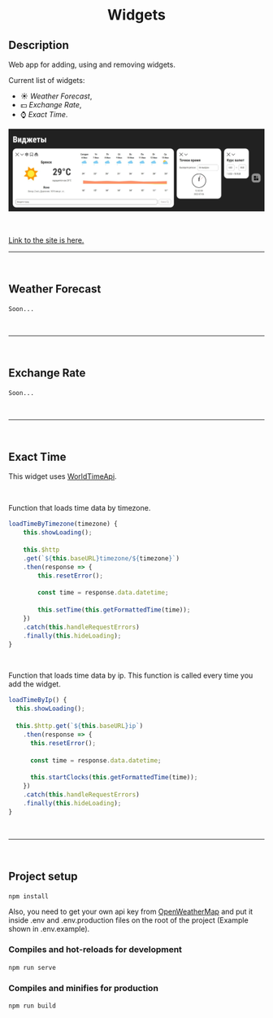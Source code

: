 <h1 align="center">Widgets</h1>

## Description

Web app for adding, using and removing widgets.

Current list of widgets:

- :sunny: *Weather Forecast*,
- :dollar: *Exchange Rate*,
- :watch: *Exact Time*.

![All widgets](main-page.jpeg)

<br>

[Link to the site is here.](https://reliable-raindrop-761a7a.netlify.app/)

___

<br>

## Weather Forecast

```
Soon...
```

<br>

___

<br>

## Exchange Rate

```
Soon...
```

<br>

___

<br>

## Exact Time

This widget uses [WorldTimeApi](https://worldtimeapi.org/).

<br>

Function that loads time data by timezone.

```javascript
loadTimeByTimezone(timezone) {
    this.showLoading();

    this.$http
    .get(`${this.baseURL}timezone/${timezone}`)
    .then(response => {
        this.resetError();

        const time = response.data.datetime;

        this.setTime(this.getFormattedTime(time));
    })
    .catch(this.handleRequestErrors)
    .finally(this.hideLoading);
}
```

<br>

Function that loads time data by ip.
This function is called every time you add the widget.

```javascript
loadTimeByIp() {
  this.showLoading();

  this.$http.get(`${this.baseURL}ip`)
    .then(response => {
      this.resetError();

      const time = response.data.datetime;

      this.startClocks(this.getFormattedTime(time));
    })
    .catch(this.handleRequestErrors)
    .finally(this.hideLoading);
}
```

<br>

___

<br>

## Project setup

```shell
npm install
```

Also, you need to get your own api key from [OpenWeatherMap](https://openweathermap.org/)
and put it inside .env and .env.production files on the root of the project (Example shown in .env.example).

### Compiles and hot-reloads for development

```shell
npm run serve
```

### Compiles and minifies for production

```shell
npm run build
```